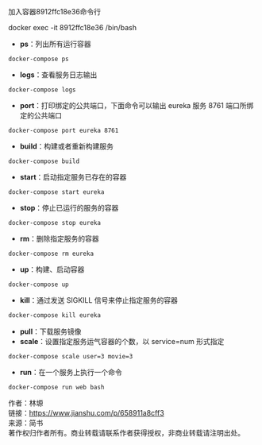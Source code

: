加入容器8912ffc18e36命令行

docker exec -it 8912ffc18e36 /bin/bash

-   **ps**：列出所有运行容器

```undefined
docker-compose ps
```

-   **logs**：查看服务日志输出

```undefined
docker-compose logs
```

-   **port**：打印绑定的公共端口，下面命令可以输出 eureka 服务 8761 端口所绑定的公共端口

```undefined
docker-compose port eureka 8761
```

-   **build**：构建或者重新构建服务

```undefined
docker-compose build
```

-   **start**：启动指定服务已存在的容器

```undefined
docker-compose start eureka
```

-   **stop**：停止已运行的服务的容器

```undefined
docker-compose stop eureka
```

-   **rm**：删除指定服务的容器

```undefined
docker-compose rm eureka
```

-   **up**：构建、启动容器

```undefined
docker-compose up
```

-   **kill**：通过发送 SIGKILL 信号来停止指定服务的容器

```bash
docker-compose kill eureka
```

-   **pull**：下载服务镜像
-   **scale**：设置指定服务运气容器的个数，以 service=num 形式指定

```undefined
docker-compose scale user=3 movie=3
```

-   **run**：在一个服务上执行一个命令

```undefined
docker-compose run web bash
```

  
  
作者：林塬  
链接：https://www.jianshu.com/p/658911a8cff3  
来源：简书  
著作权归作者所有。商业转载请联系作者获得授权，非商业转载请注明出处。
